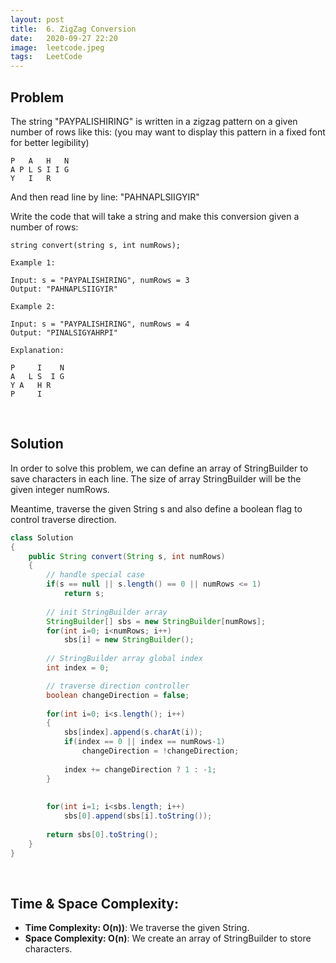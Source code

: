 ```yaml
---
layout: post
title:  6. ZigZag Conversion
date:   2020-09-27 22:20
image:  leetcode.jpeg
tags:   LeetCode
---
```


## Problem

The string "PAYPALISHIRING" is written in a zigzag pattern on a given number of rows like this: (you may want to display this pattern in a fixed font for better legibility)

```
P   A   H   N
A P L S I I G
Y   I   R
```

And then read line by line: "PAHNAPLSIIGYIR"

Write the code that will take a string and make this conversion given a number of rows:

```
string convert(string s, int numRows);
```

```
Example 1:

Input: s = "PAYPALISHIRING", numRows = 3
Output: "PAHNAPLSIIGYIR"

Example 2:

Input: s = "PAYPALISHIRING", numRows = 4
Output: "PINALSIGYAHRPI"

Explanation:

P     I    N
A   L S  I G
Y A   H R
P     I
```

<!-- Line breaks -->
<br />

## Solution

In order to solve this problem, we can define an array of StringBuilder to save characters in each line. The size of array StringBuilder will be the given integer numRows.

Meantime, traverse the given String s and also define a boolean flag to control traverse direction. 

```java
class Solution 
{
    public String convert(String s, int numRows) 
    {
        // handle special case
        if(s == null || s.length() == 0 || numRows <= 1)
            return s;
        
        // init StringBuilder array
        StringBuilder[] sbs = new StringBuilder[numRows];
        for(int i=0; i<numRows; i++)
            sbs[i] = new StringBuilder();
        
        // StringBuilder array global index
        int index = 0;

        // traverse direction controller
        boolean changeDirection = false;
            
        for(int i=0; i<s.length(); i++)
        {
            sbs[index].append(s.charAt(i));
            if(index == 0 || index == numRows-1)
                changeDirection = !changeDirection;
            
            index += changeDirection ? 1 : -1;
        }
        
        
        for(int i=1; i<sbs.length; i++)
            sbs[0].append(sbs[i].toString());
        
        return sbs[0].toString();
    }
}
```

<!-- Line breaks -->
<br />

## Time & Space Complexity:

* **Time Complexity: O(n))**: We traverse the given String.
* **Space Complexity: O(n)**: We create an array of StringBuilder to store characters.
